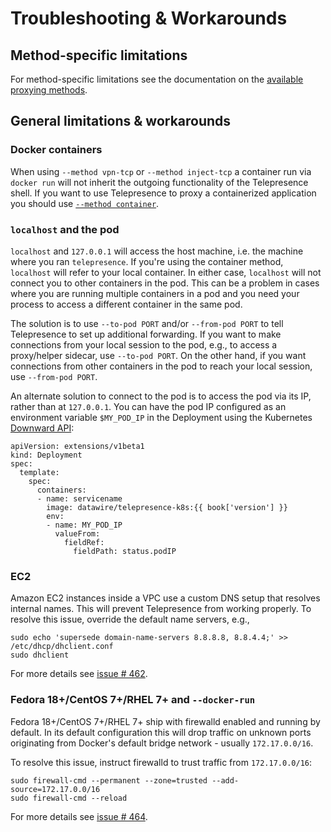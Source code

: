 # Troubleshooting & Workarounds

## Method-specific limitations

For method-specific limitations see the documentation on the [available proxying methods](/reference/methods.html).

## General limitations & workarounds

### Docker containers

When using `--method vpn-tcp` or `--method inject-tcp` a container run via `docker run` will not inherit the outgoing functionality of the Telepresence shell.
If you want to use Telepresence to proxy a containerized application you should use [`--method container`](/tutorials/docker.html).

### `localhost` and the pod

`localhost` and `127.0.0.1` will access the host machine, i.e. the machine where you ran `telepresence`.
If you're using the container method, `localhost` will refer to your local container.
In either case, `localhost` will not connect you to other containers in the pod.
This can be a problem in cases where you are running multiple containers in a pod and you need your process to access a different container in the same pod.

The solution is to use `--to-pod PORT` and/or `--from-pod PORT` to tell Telepresence to set up additional forwarding.
If you want to make connections from your local session to the pod, e.g., to access a proxy/helper sidecar, use `--to-pod PORT`.
On the other hand, if you want connections from other containers in the pod to reach your local session, use `--from-pod PORT`.

An alternate solution to connect to the pod is to access the pod via its IP, rather than at `127.0.0.1`.
You can have the pod IP configured as an environment variable `$MY_POD_IP` in the Deployment using the Kubernetes [Downward API](https://kubernetes.io/docs/tasks/configure-pod-container/environment-variable-expose-pod-information/):

<pre><code class="lang-yaml">apiVersion: extensions/v1beta1
kind: Deployment
spec:
  template:
    spec:
      containers:
      - name: servicename
        image: datawire/telepresence-k8s:{{ book['version'] }}
        env:
        - name: MY_POD_IP
          valueFrom:
            fieldRef:
              fieldPath: status.podIP
</code></pre>

### EC2

Amazon EC2 instances inside a VPC use a custom DNS setup that resolves internal names. This will prevent Telepresence from working properly. To resolve this issue, override the default name servers, e.g.,

```shell
sudo echo 'supersede domain-name-servers 8.8.8.8, 8.8.4.4;' >> /etc/dhcp/dhclient.conf
sudo dhclient

```

For more details see [issue # 462](https://github.com/datawire/telepresence/issues/462).

### Fedora 18+/CentOS 7+/RHEL 7+ and `--docker-run`

Fedora 18+/CentOS 7+/RHEL 7+ ship with firewalld enabled and running by default. In its default configuration this will drop traffic on unknown ports originating from Docker's default bridge network - usually `172.17.0.0/16`. 

To resolve this issue, instruct firewalld to trust traffic from `172.17.0.0/16`:

```shell
sudo firewall-cmd --permanent --zone=trusted --add-source=172.17.0.0/16
sudo firewall-cmd --reload
```

For more details see [issue # 464](https://github.com/datawire/telepresence/issues/464).
